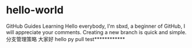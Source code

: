 # hello-world
GitHub Guides Learning
Hello everybody, I'm sbxd, a beginner of GitHub, I will appreciate your comments.
Creating a new branch is quick and simple.
分支管理策略
大家好
hello py
pull test************

